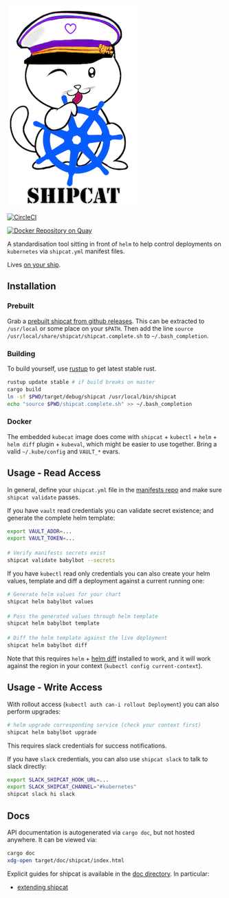 ![Shipcat](shipcat.png)

[![CircleCI](https://circleci.com/gh/Babylonpartners/shipcat.svg?style=shield&circle-token=1e5d93bf03a4c9d9c7f895d7de7bb21055d431ef)](https://circleci.com/gh/Babylonpartners/shipcat)

[![Docker Repository on Quay](https://quay.io/repository/babylonhealth/kubecat/status?token=6de24c74-1576-467f-8658-ec224df9302d "Docker Repository on Quay")](https://quay.io/repository/babylonhealth/kubecat)

A standardisation tool sitting in front of `helm` to help control deployments on `kubernetes` via `shipcat.yml` manifest files.

Lives [on your ship](https://en.wikipedia.org/wiki/Ship%27s_cat).

## Installation
### Prebuilt
Grab a [prebuilt shipcat from github releases](https://github.com/Babylonpartners/shipcat/releases). This can be extracted to `/usr/local` or some place on your `$PATH`. Then add the line `source /usr/local/share/shipcat/shipcat.complete.sh` to `~/.bash_completion`.

### Building
To build yourself, use [rustup](https://rustup.rs/) to get latest stable rust.

```sh
rustup update stable # if build breaks on master
cargo build
ln -sf $PWD/target/debug/shipcat /usr/local/bin/shipcat
echo "source $PWD/shipcat.complete.sh" >> ~/.bash_completion
```

### Docker
The embedded `kubecat` image does come with `shipcat` + `kubectl` + `helm` + `helm diff` plugin + `kubeval`, which might be easier to use together. Bring a valid `~/.kube/config` and `VAULT_*` evars.

## Usage - Read Access
In general, define your `shipcat.yml` file in the [manifests repo](https://github.com/Babylonpartners/manifests) and make sure `shipcat validate` passes.

If you have `vault` read credentials you can validate secret existence; and generate the complete helm template:

```sh
export VAULT_ADDR=...
export VAULT_TOKEN=...

# Verify manifests secrets exist
shipcat validate babylbot --secrets
```

If you have `kubectl` read only credentials you can also create your helm values, template and diff a deployment against a current running one:

```sh
# Generate helm values for your chart
shipcat helm babylbot values

# Pass the generated values through helm template
shipcat helm babylbot template

# Diff the helm template against the live deployment
shipcat helm babylbot diff
```

Note that this requires `helm` + [helm diff](https://github.com/databus23/helm-diff) installed to work, and it will work against the region in your context (`kubectl config current-context`).

## Usage - Write Access
With rollout access (`kubectl auth can-i rollout Deployment`) you can also perform upgrades:

```sh
# helm upgrade corresponding service (check your context first)
shipcat helm babylbot upgrade
```

This requires slack credentials for success notifications.

If you have `slack` credentials, you can also use `shipcat slack` to talk to slack directly:

```sh
export SLACK_SHIPCAT_HOOK_URL=...
export SLACK_SHIPCAT_CHANNEL="#kubernetes"
shipcat slack hi slack
```

## Docs
API documentation is autogenerated via `cargo doc`, but not hosted anywhere. It can be viewed via:

```sh
cargo doc
xdg-open target/doc/shipcat/index.html
```

Explicit guides for shipcat is available in the [doc directory](https://github.com/Babylonpartners/shipcat/tree/master/doc). In particular:

- [extending shipcat](https://github.com/Babylonpartners/shipcat/tree/master/doc/extending.md)
